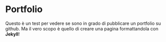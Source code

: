 # Portfolio
Questo è un test per vedere se sono in grado di pubblicare un portfolio su github.
Ma il vero scopo è quello di creare una pagina formattandola con **Jekyll**!